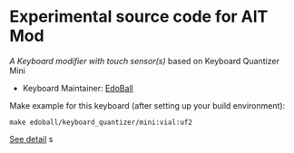 # Experimental source code for AlT Mod

*A Keyboard modifier with touch sensor(s)*
 based on Keyboard Quantizer Mini

* Keyboard Maintainer: [EdoBall](https://github.com/EdoBall)


Make example for this keyboard (after setting up your build environment):

    make edoball/keyboard_quantizer/mini:vial:uf2
[See detail]( https://edoball.hatenablog.com/ )
s
